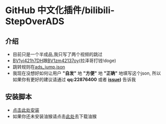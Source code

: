 # GitHub 中文化插件/bilibili-StepOverADS


## 介绍
+ 目前只是一个半成品,我只写了两个视频的跳过
+ [BV1yi421h7DH](https://www.bilibili.com/video/BV1yi421h7DH/)跟[BV1zm42137oy](https://www.bilibili.com/video/BV1zm42137oy)(拉泽哥打钱!doge)
+ 跳转规则在[ads_jump.json](https://github.com/AWangDog/bilibili-StepOverADS/blob/main/ads_jump.json)
+ 我现在没想好如何让用户 **"自发"** 地 **"方便"** 地 **"正确"** 地填写这个json, 所以如果你有更好的建议请通过 **qq:22876400** 或者 **[issue](https://github.com/AWangDog/bilibili-StepOverADS/issues))** 告诉我


## 安装脚本
+ [点击此处安装](https://update.greasyfork.org/scripts/506237/BiliBili%E8%87%AA%E5%8A%A8%E8%B7%B3%E8%BF%87%E5%B9%BF%E5%91%8A.user.js)
+ 如果你还未安装油猴请点击[此处](https://www.tampermonkey.net/)去下载油猴
